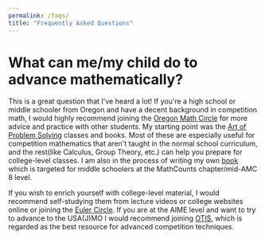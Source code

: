 ```yaml
---
permalink: /faqs/
title: "Frequently Asked Questions"
---
```


<h1>What can me/my child do to advance mathematically?</h1>

This is a great question that I've heard a lot! If you're a high school or middle schooler from Oregon and have a decent background in competition math, I would highly recommend joining the <a href="https://www.oregonmathcircle.org" target="_blank">Oregon Math Circle</a> for more advice and practice with other students. My starting point was the <a href="https://www.aops.com" target="_blank">Art of Problem Solving</a> classes and books. Most of these are especially useful for competition mathematics that aren't taught in the normal school curriculum, and the rest(like Calculus, Group Theory, etc.) can help you prepare for college-level classes. I am also in the process of writing my own [book](/_pages/books.md) which is targeted for middle schoolers at the MathCounts chapter/mid-AMC 8 level.

If you wish to enrich yourself with college-level material, I would recommend self-studying them from lecture videos or college websites online or joining the [Euler Circle](https://eulercircle.com/). If you are at the AIME level and want to try to advance to the USA(J)MO I would recommend joining [OTIS](https://web.evanchen.cc/otis.html), which is regarded as the best resource for advanced competition techniques.
